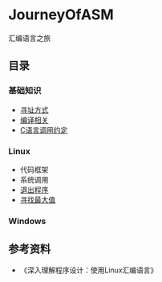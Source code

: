 # JourneyOfASM
汇编语言之旅
## 目录
### 基础知识
* [寻址方式](https://github.com/mixpi/JourneyOfASM/blob/main/寻址方式.md)
* [编译相关](https://github.com/mixpi/JourneyOfASM/blob/main/编译相关.md)
* [C语言调用约定]((https://github.com/mixpi/JourneyOfASM/blob/main/C语言调用约定.md))
### Linux
* 代码框架
* 系统调用
* [退出程序](https://github.com/mixpi/JourneyOfASM/tree/main/Linux/Exit/exit.s)
* [寻找最大值](https://github.com/mixpi/JourneyOfASM/tree/main/Linux/Maximum/maximum.s)
### Windows
## 参考资料
* 《深入理解程序设计：使用Linux汇编语言》
